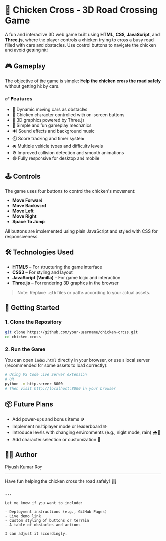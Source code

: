 # 🐔 Chicken Cross - 3D Road Crossing Game

A fun and interactive 3D web game built using **HTML**, **CSS**, **JavaScript**, and **Three.js**, where the player controls a chicken trying to cross a busy road filled with cars and obstacles. Use control buttons to navigate the chicken and avoid getting hit!

## 🎮 Gameplay

The objective of the game is simple: **Help the chicken cross the road safely** without getting hit by cars.

### ✅ Features

- 🚗 Dynamic moving cars as obstacles
- 🐔 Chicken character controlled with on-screen buttons
- 🌄 3D graphics powered by Three.js
- 🎯 Simple and fun gameplay mechanics
- 🔊 Sound effects and background music
- ⏱️ Score tracking and timer system
- 🚘 Multiple vehicle types and difficulty levels
- ⚙️ Improved collision detection and smooth animations
- 🟢 Fully responsive for desktop and mobile

## 🕹️ Controls

The game uses four buttons to control the chicken's movement:

- **Move Forward**
- **Move Backward**
- **Move Left**
- **Move Right**
- **Space To Jump**

All buttons are implemented using plain JavaScript and styled with CSS for responsiveness.

## 🛠️ Technologies Used

- **HTML5** – For structuring the game interface
- **CSS3** – For styling and layout
- **JavaScript (Vanilla)** – For game logic and interaction
- **Three.js** – For rendering 3D graphics in the browser
> Note: Replace `.glb` files or paths according to your actual assets.

## 🚀 Getting Started

### 1. Clone the Repository

```bash
git clone https://github.com/your-username/chicken-cross.git
cd chicken-cross
````

### 2. Run the Game

You can open `index.html` directly in your browser, or use a local server (recommended for some assets to load correctly):

```bash
# Using VS Code Live Server extension
# OR
python -m http.server 8000
# Then visit http://localhost:8000 in your browser
```

## 📦 Future Plans

- Add power-ups and bonus items 🪙  
- Implement multiplayer mode or leaderboard 🌐  
- Introduce levels with changing environments (e.g., night mode, rain) 🌧️🌙  
- Add character selection or customization 🎨


## 🧑‍💻 Author

Piyush Kumar Roy

---

Have fun helping the chicken cross the road safely! 🐣🚦

```

---

Let me know if you want to include:

- Deployment instructions (e.g., GitHub Pages)
- Live demo link
- Custom styling of buttons or terrain
- A table of obstacles and actions

I can adjust it accordingly.
```
